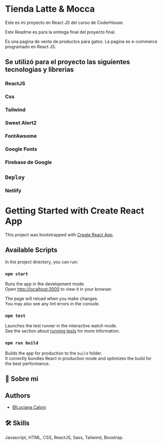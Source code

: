 
# Tienda Latte & Mocca
Este es mi proyecto en React JS del curso de CoderHouse. 


Este Readme es para la entrega final del proyecto final.


Es una pagina de venta de productos para gatos.
La pagina es e-commerce programado en React JS.



## Se utilizó para el proyecto las siguientes tecnologias y librerias

### ReactJS
### Css
### Tailwind
### Sweet Alert2
### FontAwsome
### Google Fonts
### Firebase de Google


## `Deploy`
### Netlify
















# Getting Started with Create React App

This project was bootstrapped with [Create React App](https://github.com/facebook/create-react-app).

## Available Scripts

In the project directory, you can run:

### `npm start`

Runs the app in the development mode.\
Open [http://localhost:3000](http://localhost:3000) to view it in your browser.

The page will reload when you make changes.\
You may also see any lint errors in the console.

### `npm test`

Launches the test runner in the interactive watch mode.\
See the section about [running tests](https://facebook.github.io/create-react-app/docs/running-tests) for more information.

### `npm run build`

Builds the app for production to the `build` folder.\
It correctly bundles React in production mode and optimizes the build for the best performance.



## 🚀 Sobre mi



## Authors

- [@Luciana Caloni](https://github.com/LucianaCaloni)


## 🛠 Skills
Javascript, HTML, CSS, ReactJS, Sass, Tailwind, Boostrap.

